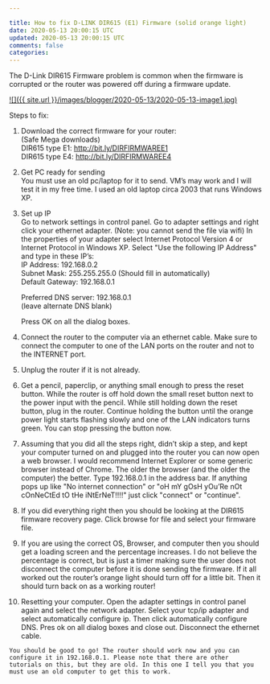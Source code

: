 ```yaml
---           

title: How to fix D-LINK DIR615 (E1) Firmware (solid orange light)
date: 2020-05-13 20:00:15 UTC
updated: 2020-05-13 20:00:15 UTC
comments: false
categories: 
---
```

The D-Link DIR615 Firmware problem is common when the firmware is corrupted or the router was powered off during a firmware update.

[![]({{ site.url }}/images/blogger/2020-05-13/2020-05-13-image1.jpg)](https://1.bp.blogspot.com/-YBtjNCheemY/XrxRu55dNZI/AAAAAAAAAJ0/caVMJ1vqpVQZqq59tM9mmqZy2VpSrHpFwCLcBGAsYHQ/s1600/image1.jpg)

  
  
  

  

Steps to fix:

1.  Download the correct firmware for your router:  
    (Safe Mega downloads)  
    DIR615 type E1: http://bit.ly/DIRFIRMWAREE1  
    DIR615 type E4: http://bit.ly/DIRFIRMWAREE4
2.  Get PC ready for sending  
    You must use an old pc/laptop for it to send. VM’s may work and I will test it in my free time. I used an old laptop circa 2003 that runs Windows XP.
3.  Set up IP  
    Go to network settings in control panel. Go to adapter settings and right click your ethernet adapter. (Note: you cannot send the file via wifi) In the properties of your adapter select Internet Protocol Version 4 or Internet Protocol in Windows XP. Select "Use the following IP Address" and type in these IP’s:  
    IP Address: 192.168.0.2  
    Subnet Mask: 255.255.255.0 (Should fill in automatically)  
    Default Gateway: 192.168.0.1  
      
    Preferred DNS server: 192.168.0.1  
    (leave alternate DNS blank)  
      
    Press OK on all the dialog boxes.
4.  Connect the router to the computer via an ethernet cable. Make sure to connect the computer to one of the LAN ports on the router and not to the INTERNET port.
5.  Unplug the router if it is not already.
6.  Get a pencil, paperclip, or anything small enough to press the reset button. While the router is off hold down the small reset button next to the power input with the pencil. While still holding down the reset button, plug in the router. Continue holding the button until the orange power light starts flashing slowly and one of the LAN indicators turns green. You can stop pressing the button now.
7.  Assuming that you did all the steps right, didn’t skip a step, and kept your computer turned on and plugged into the router you can now open a web browser. I would recommend Internet Explorer or some generic browser instead of Chrome. The older the browser (and the older the computer) the better. Type 192.168.0.1 in the address bar. If anything pops up like "No internet connection" or "oH mY gOsH yOu’Re nOt cOnNeCtEd tO tHe iNtErNeT!!!!" just click "connect" or "continue".
8.  If you did everything right then you should be looking at the DIR615 firmware recovery page. Click browse for file and select your firmware file.
9.  If you are using the correct OS, Browser, and computer then you should get a loading screen and the percentage increases. I do not believe the percentage is correct, but is just a timer making sure the user does not disconnect the computer before it is done sending the firmware. If it all worked out the router’s orange light should turn off for a little bit. Then it should turn back on as a working router!
10.  Resetting your computer. Open the adapter settings in control panel again and select the network adapter. Select your tcp/ip adapter and select automatically configure ip. Then click automatically configure DNS. Pres ok on all dialog boxes and close out. Disconnect the ethernet cable.  
      
    You should be good to go! The router should work now and you can configure it in 192.168.0.1. Please note that there are other tutorials on this, but they are old. In this one I tell you that you must use an old computer to get this to work.